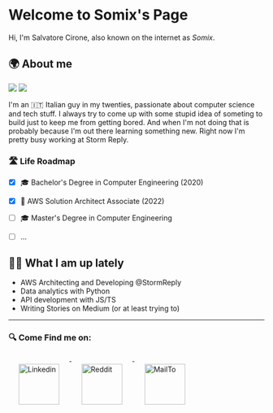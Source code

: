 Welcome to Somix's Page 
======
Hi, I'm Salvatore Cirone, also known on the internet as *Somix*. 

## 🌍 About me 
![](https://raw.githubusercontent.com/akaSomix/github-stats/master/generated/languages.svg#gh-dark-mode-only)
![](https://raw.githubusercontent.com/akaSomix/github-stats/master/generated/overview.svg#gh-dark-mode-only)

I'm an 🇮🇹 Italian guy in my twenties, passionate about computer science and tech stuff. I always try to come up with some stupid idea of 
someting to build just to keep me from getting bored. And when I'm not doing that is probably because I'm out there learning something new.
Right now I'm pretty busy working at Storm Reply.  

### 🛣 Life Roadmap  
- [x] 🎓 Bachelor's Degree in Computer Engineering (2020)
- [x] 📜 AWS Solution Architect Associate (2022)
- [ ] 🎓 Master's Degree in Computer Engineering
- [ ] ...


## 👨‍💻 What I am up lately 

- AWS Architecting and Developing @StormReply
- Data analytics with Python
- API development with JS/TS
- Writing Stories on Medium (or at least trying to)

---
### 🔍 Come Find me on: 

<p align="left">
  <a href="https://www.linkedin.com/in/salvatore-cirone-it/" target="_blank">
    <img src="https://github.com/akaSomix/akaSomix/blob/main/assets/LinkedIn.png" alt="Linkedin" height="80" style="vertical-align:top; margin:20px">
  </a>
  <a href="https://www.reddit.com/user/akaSomix" target="_blank">
    <img src="https://github.com/akaSomix/akaSomix/blob/main/assets/Reddit.png" alt="Reddit" height="80" style="vertical-align:top; margin:20px">
  </a>
  <a href="mailto:somix.land@null.net">
    <img src="https://github.com/akaSomix/akaSomix/blob/main/assets/Mail.png" alt="MailTo" height="80" style="vertical-align:top; margin:20px">
  </a>
</p>

